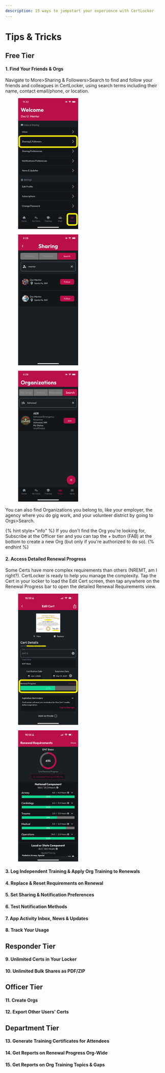 ```yaml
---
description: 15 ways to jumpstart your experience with CertLocker
---
```


# Tips & Tricks

## Free Tier

#### 1. Find Your Friends & Orgs

Navigate to More>Sharing & Followers>Search to find and follow your friends and colleagues in CertLocker, using search terms including their name, contact email/phone, or location.

<div align="left"><figure><img src="../.gitbook/assets/1.0.0-more-sharing.PNG" alt="" width="188"><figcaption></figcaption></figure> <figure><img src="../.gitbook/assets/1.0.0-find-friends.PNG" alt="" width="188"><figcaption></figcaption></figure> <figure><img src="../.gitbook/assets/1.0.0-find-orgs.PNG" alt="" width="188"><figcaption></figcaption></figure></div>

You can also find Organizations you belong to, like your employer, the agency where you do gig work, and your volunteer district by going to Orgs>Search.

{% hint style="info" %}
If you don't find the Org you're looking for, Subscribe at the Officer tier and you can tap the + button (FAB) at the bottom to create a new Org (but only if you're authorized to do so).
{% endhint %}

#### 2. Access Detailed Renewal Progress

Some Certs have more complex requirements than others (NREMT,  am I right?). CertLocker is ready to help you manage the complexity. Tap the Cert in your locker to load the Edit Cert screen, then tap anywhere on the Renewal Progress bar to open the detailed Renewal Requirements view.

<div align="left"><figure><img src="../.gitbook/assets/1.0.0-cert-edit.PNG" alt="" width="188"><figcaption></figcaption></figure> <figure><img src="../.gitbook/assets/1.0.0-cert-renewal.PNG" alt="" width="188"><figcaption></figcaption></figure></div>

#### 3. Log Independent Training & Apply Org Training to Renewals



#### 4. Replace & Reset Requirements on Renewal



#### 5. Set Sharing & Notification Preferences



#### 6. Test Notification Methods



#### 7. App Activity Inbox, News & Updates



#### 8. Track Your Usage



## Responder Tier

#### 9. Unlimited Certs in Your Locker



#### 10. Unlimited Bulk Shares as PDF/ZIP



## Officer Tier

#### 11. Create Orgs



#### 12. Export Other Users' Certs



## Department Tier

#### 13. Generate Training Certificates for Attendees



#### 14. Get Reports on Renewal Progress Org-Wide



#### 15. Get Reports on Org Training Topics & Gaps



